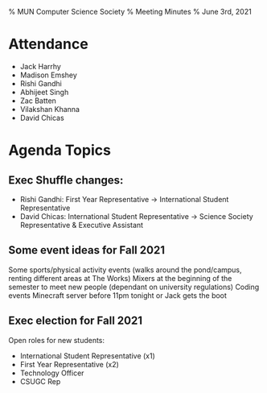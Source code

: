 % MUN Computer Science Society
% Meeting Minutes
% June 3rd, 2021

# Attendance

- Jack Harrhy
- Madison Emshey
- Rishi Gandhi
- Abhijeet Singh
- Zac Batten
- Vilakshan Khanna
- David Chicas

# Agenda Topics

## Exec Shuffle changes:

- Rishi Gandhi: First Year Representative -> International Student Representative
- David Chicas: International Student Representative -> Science Society Representative & Executive Assistant

## Some event ideas for Fall 2021

Some sports/physical activity events (walks around the pond/campus, renting different areas at The Works)
Mixers at the beginning of the semester to meet new people (dependant on university regulations)
Coding events
Minecraft server before 11pm tonight or Jack gets the boot

## Exec election for Fall 2021

Open roles for new students:

- International Student Representative (x1)
- First Year Representative (x2)
- Technology Officer
- CSUGC Rep
